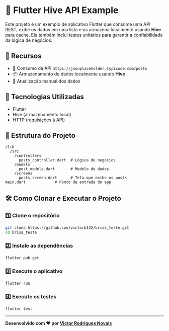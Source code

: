 # 📱 Flutter Hive API Example

Este projeto é um exemplo de aplicativo Flutter que consome uma API REST, exibe os dados em uma lista e os armazena localmente usando **Hive** para cache. Ele também inclui testes unitários para garantir a confiabilidade da lógica de negócios.

## 📌 Recursos

- 🔗 Consumo da API `https://jsonplaceholder.typicode.com/posts`
- 📦 Armazenamento de dados localmente usando **Hive**
- 🔄 Atualização manual dos dados

## 🚀 Tecnologias Utilizadas

- Flutter
- Hive (armazenamento local)
- HTTP (requisições à API)

## 📂 Estrutura do Projeto

```
/lib
  /src
    /controllers
      posts_controller.dart  # Lógica de negócios
    /models
      post_models.dart       # Modelo de dados
    /screens
      posts_screen.dart      # Tela que exibe os posts
main.dart             # Ponto de entrada do app
```

## 🛠️ Como Clonar e Executar o Projeto

### 1️⃣ Clone o repositório

```sh
git clone https://github.com/victorb132/brisa_teste.git
cd brisa_teste
```

### 2️⃣ Instale as dependências

```sh
flutter pub get
```

### 3️⃣ Execute o aplicativo

```sh
flutter run
```

### 4️⃣ Execute os testes

```sh
flutter test
```

---

**Desenvolvido com ❤️ por [Victor Rodrigues Novais](https://github.com/victorb132)**
